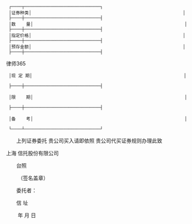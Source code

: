 
  
     ┌────┬─────────────────────────────┐
     │证券种类│                                                          │
     ├────┼─────────────────────────────┤
     │数    量│                                                          │
     ├────┼─────────────────────────────┤
     │指定价格│                                                          │
     ├────┼─────────────────────────────┤
     │预存金额│                                                          │
     ├────┼─────────────────────────────┤




 
律师365






     │现 定 期│                                                          │

     ├────┼─────────────────────────────┤

     │限    期│                                                          │

     ├────┼─────────────────────────────┤

     │备    考│                                                          │

     └────┴─────────────────────────────┘

 

 　　上列证券委托 贵公司买入请即依照 贵公司代买证券规则办理此致

上海
信托股份有限公司

 

 　　台照

 　　                                                 （签名盖章）

 

 　　委托者：

 　　信 址

 　　                                                   年 月 日

  

 


 

 
 
 
 
 
  


  
 

  


  


  
 
 
 
 


